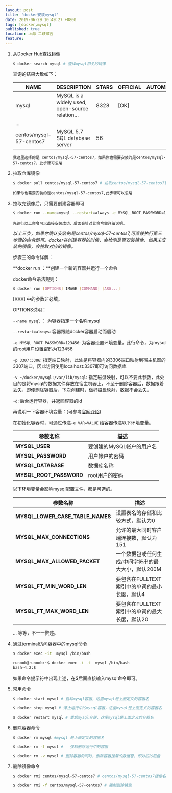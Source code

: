 ```yaml
---
layout: post
title: 'docker安装mysql'
date: 2019-06-29 10:49:27 +0800
tags: [docker,mysql]
published: true
location: 上海 二联家园
feature: 
---
```


1. 从Docker Hub查找镜像

   ```bash
   $ docker search mysql # 查找mysql相关的镜像
   ```

   查询的结果大致如下：

   | NAME                    | DESCRIPTION                                   | STARS | OFFICIAL | AUTOMATED |
   | ----------------------- | --------------------------------------------- | ----- | -------- | --------- |
   | mysql                   | MySQL is a widely used, open-source relation… | 8328  | [OK]     |           |
   | ...                     |                                               |       |          |           |
   | centos/mysql-57-centos7 | MySQL 5.7 SQL database server                 | 56    |          |           |

   ``我这里选择的是 centos/mysql-57-centos7，如果你也需要安装的是centos/mysql-57-centos7，此步骤可忽略``

   

2. 拉取仓库镜像

   ```bash
   $ docker pull centos/mysql-57-centos7 # 拉取centos/mysql-57-centos7镜像
   ```

   ``如果你也需要安装的是centos/mysql-57-centos7,此步骤可以忽略``

3. 拉取完镜像后，只需要创建容器即可

   ```bash
   $ docker run --name=mysql --restart=always -e MYSQL_ROOT_PASSWORD=123456 -e MYSQL_LOWER_CASE_TABLE_NAMES=1 -p 3306:3306 -v ~/docker/mysql:/var/lib/mysql -d centos/mysql-57-centos7
   ```

   ``先运行以上命令可以直接安装成功，后面会针对此命令做详细说明。``

   *以上三步，如果你确认安装的是centos/mysql-57-centos7,可直接执行第三步骤的命令即可。docker在创建容器的时候，会检测是否安装镜像，如果未安装的镜像，会拉取对应的镜像。*

   

   步骤三的命令详解：

   **docker run ：**创建一个新的容器并运行一个命令

   docker命令语法规则：

   ```bash
   $ docker run [OPTIONS] IMAGE [COMMAND] [ARG...]
   ```

   [XXX] 中的参数非必填。

   OPTIONS说明：

   `--name mysql` ： 为容器指定一个名称<u>mysql</u>

   `--restart=always`: 容器跟随docker容器启动而启动

   `-e MYSQL_ROOT_PASSWORD=123456`: 为容器设置环境变量，此行命令，为mysql的root用户设置密码为123456

   `-p 3307:3306`: 指定端口映射，此处是将容器内的3306端口映射到宿主机器的3307端口，因此访问使用localhost:3307即可访问数据库

   `-v ~/docker/mysql:/var/lib/mysql`: 指定磁盘映射，可以不要此参数，此处目的是将mysql的数据文件存放在宿主机器上，不至于删除容器后，数据跟着丢失，即便删除容器后，下次创建时，做好磁盘映射，数据不会丢失。

   `-d`: 后台运行容器，并返回容器的id

   

   再说明一下容器环境变量：(可参考[官网介绍](https://hub.docker.com/r/centos/mysql-57-centos7))

   在初始化容器时，可通过传递`-e VAR=VALUE` 给容器传递以下环境变量。

   | 参数名称                | 描述                      |
   | ----------------------- | ------------------------- |
   | **MYSQL_USER**          | 要创建的MySQL帐户的用户名 |
   | **MYSQL_PASSWORD**      | 用户帐户的密码            |
   | **MYSQL_DATABASE**      | 数据库名称                |
   | **MYSQL_ROOT_PASSWORD** | root用户的密码            |

   以下环境变量会影响mysql配置文件，都是可选的。

   | 参数名称                         | 描述                                                |
   | -------------------------------- | --------------------------------------------------- |
   | **MYSQL_LOWER_CASE_TABLE_NAMES** | 设置表名的存储和比较方式，默认为0                   |
   | **MYSQL_MAX_CONNECTIONS**        | 允许的最大同时客户端连接数，默认为151               |
   | **MYSQL_MAX_ALLOWED_PACKET**     | 一个数据包或任何生成/中间字符串的最大大小，默认200M |
   | **MYSQL_FT_MIN_WORD_LEN**        | 要包含在FULLTEXT索引中的单词的最小长度，默认4       |
   | **MYSQL_FT_MAX_WORD_LEN**        | 要包含在FULLTEXT索引中的单词的最大长度，默认20      |

   … 等等，不一一赘述。

   

4. 通过terminal访问容器中的mysql命令

   ```bash
   $ docker exec -it  mysql /bin/bash
   ```

   ```bash
   runoob@runoob:~$ docker exec -i -t  mysql /bin/bash
   bash-4.2:$ 
   ```

   如果命令提示符中出现上述，在$后面直接输入mysql命令即可。

5. 常用命令

   ```bash
   $ docker start mysql # 启动mysql容器，这里mysql是上面定义的容器名
   ```

   ```bash
   $ docker stop mysql # 停止运行中的mysql容器，这里mysql是上面定义的容器名
   ```

   ```bash
   $ docker restart mysql # 重启mysql容器，这里mysql是上面定义的容器名
   ```

6. 删除容器命令

   ```bash
   $ docker rm mysql #mysql 是上面定义的容器名
   ```

   ```bash
   $ docker rm -f mysql #	强制删除运行中的容器
   ```

   ```bash
   $ docker rm -v mysql # 删除容器的同时，删除容器挂载的数据卷，即对应的磁盘
   ```

7. 删除镜像命令

   ```bash
   $ docker rmi centos/mysql-57-centos7 # centos/mysql-57-centos7镜像名
   ```

   ```bash
   $ docker rmi -f centos/mysql-57-centos7 # 强制删除镜像
   ```